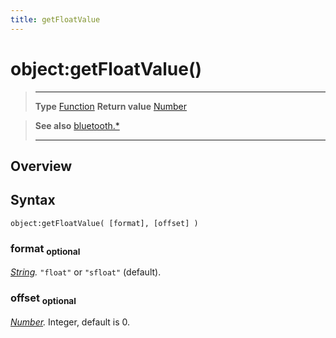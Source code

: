 ```yaml
---
title: getFloatValue
---
```

# object:getFloatValue()

> --------------------- ------------------------------------------------------------------------------------------
> __Type__              [Function](https://docs.coronalabs.com/api/type/Function.html)
> __Return value__      [Number](https://docs.coronalabs.com/api/type/Number.html)


> __See also__          [bluetooth.*](/plugin/bluetooth/)
> --------------------- ------------------------------------------------------------------------------------------

## Overview

## Syntax

	object:getFloatValue( [format], [offset] )

### format <sub>optional</sub>
_[String](https://docs.coronalabs.com/api/type/String.html)._ `"float"` or `"sfloat"` (default).

### offset <sub>optional</sub>
_[Number](https://docs.coronalabs.com/api/type/Number.html)._ Integer, default is 0.